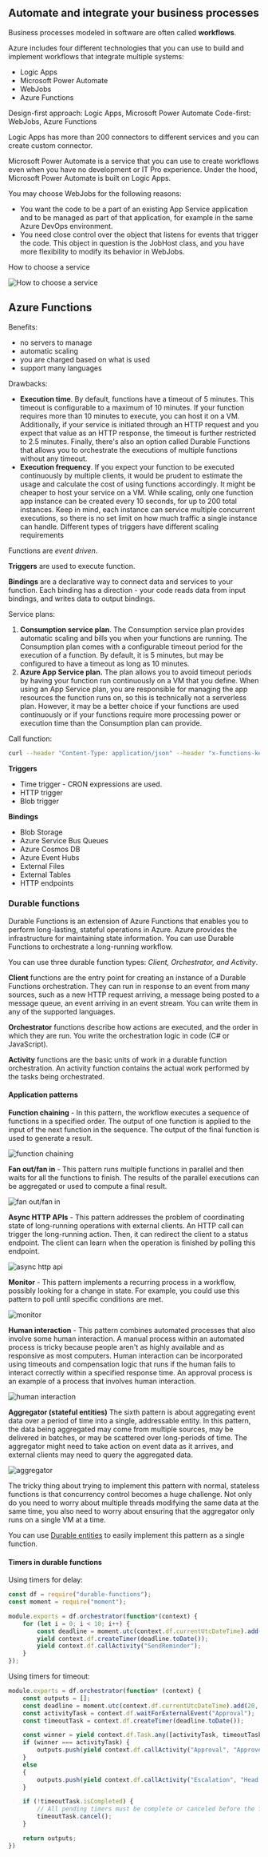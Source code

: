 ## Automate and integrate your business processes

Business processes modeled in software are often called **workflows**.

Azure includes four different technologies that you can use to build and implement workflows that integrate multiple systems:

* Logic Apps
* Microsoft Power Automate
* WebJobs
* Azure Functions

Design-first approach: Logic Apps, Microsoft Power Automate
Code-first: WebJobs, Azure Functions

Logic Apps has more than 200 connectors to different services and you can create custom connector.

Microsoft Power Automate is a service that you can use to create workflows even when you have no development or IT Pro experience.
Under the hood, Microsoft Power Automate is built on Logic Apps.

You may choose WebJobs for the following reasons:
* You want the code to be a part of an existing App Service application and to be managed as part of that application, for example in the same Azure DevOps environment.
* You need close control over the object that listens for events that trigger the code. This object in question is the JobHost class, and you have more flexibility to modify its behavior in WebJobs.

How to choose a service

![How to choose a service](workflows/3-service-choice-flow-diagram.png)

## Azure Functions

Benefits:
* no servers to manage
* automatic scaling
* you are charged based on what is used
* support many languages

Drawbacks:
* **Execution time**. By default, functions have a timeout of 5 minutes. This timeout is configurable to a maximum of 10 minutes. If your function requires more than 10 minutes to execute, you can host it on a VM. Additionally, if your service is initiated through an HTTP request and you expect that value as an HTTP response, the timeout is further restricted to 2.5 minutes. Finally, there's also an option called Durable Functions that allows you to orchestrate the executions of multiple functions without any timeout.
* **Execution frequency**. If you expect your function to be executed continuously by multiple clients, it would be prudent to estimate the usage and calculate the cost of using functions accordingly. It might be cheaper to host your service on a VM.
While scaling, only one function app instance can be created every 10 seconds, for up to 200 total instances. Keep in mind, each instance can service multiple concurrent executions, so there is no set limit on how much traffic a single instance can handle. Different types of triggers have different scaling requirements

Functions are _event driven_.

**Triggers** are used to execute function.

**Bindings** are a declarative way to connect data and services to your function. Each binding has a direction - your code reads data from input bindings, and writes data to output bindings.


Service plans:
1. **Consumption service plan**. The Consumption service plan provides automatic scaling and bills you when your functions are running. The Consumption plan comes with a configurable timeout period for the execution of a function. By default, it is 5 minutes, but may be configured to have a timeout as long as 10 minutes.
1. **Azure App Service plan.** The plan allows you to avoid timeout periods by having your function run continuously on a VM that you define. When using an App Service plan, you are responsible for managing the app resources the function runs on, so this is technically not a serverless plan. However, it may be a better choice if your functions are used continuously or if your functions require more processing power or execution time than the Consumption plan can provide.

Call function:
```bash
curl --header "Content-Type: application/json" --header "x-functions-key: cjrX2qERTCjewqv3eiRcAzkSPFazCBjrTLn3ZfSKaEtgAa0lnbXROA==" --request POST --data "{\"name\": \"Azure Function\"}" https://escalator-functions-asem85.azurewebsites.net/api/HttpTrigger1
```

**Triggers**
* Time trigger - CRON expressions are used.
* HTTP trigger
* Blob trigger

**Bindings**
* Blob Storage
* Azure Service Bus Queues
* Azure Cosmos DB
* Azure Event Hubs
* External Files
* External Tables
* HTTP endpoints

### Durable functions

Durable Functions is an extension of Azure Functions that enables you to perform long-lasting, stateful operations in Azure. Azure provides the infrastructure for maintaining state information. You can use Durable Functions to orchestrate a long-running workflow.

You can use three durable function types: _Client, Orchestrator, and Activity_.

**Client** functions are the entry point for creating an instance of a Durable Functions orchestration. They can run in response to an event from many sources, such as a new HTTP request arriving, a message being posted to a message queue, an event arriving in an event stream. You can write them in any of the supported languages.

**Orchestrator** functions describe how actions are executed, and the order in which they are run. You write the orchestration logic in code (C# or JavaScript).

**Activity** functions are the basic units of work in a durable function orchestration. An activity function contains the actual work performed by the tasks being orchestrated.

#### Application patterns

**Function chaining** - In this pattern, the workflow executes a sequence of functions in a specified order. The output of one function is applied to the input of the next function in the sequence. The output of the final function is used to generate a result.

![function chaining](functions/app-patterns/function-chaining.png)

**Fan out/fan in** - This pattern runs multiple functions in parallel and then waits for all the functions to finish. The results of the parallel executions can be aggregated or used to compute a final result.

![fan out/fan in](functions/app-patterns/fan-out-fan-in.png)

**Async HTTP APIs** - This pattern addresses the problem of coordinating state of long-running operations with external clients. An HTTP call can trigger the long-running action. Then, it can redirect the client to a status endpoint. The client can learn when the operation is finished by polling this endpoint.

![async http api](functions/app-patterns/async-http-api.png)

**Monitor** - This pattern implements a recurring process in a workflow, possibly looking for a change in state. For example, you could use this pattern to poll until specific conditions are met.

![monitor](functions/app-patterns/monitor.png)

**Human interaction** - This pattern combines automated processes that also involve some human interaction. A manual process within an automated process is tricky because people aren't as highly available and as responsive as most computers. Human interaction can be incorporated using timeouts and compensation logic that runs if the human fails to interact correctly within a specified response time. An approval process is an example of a process that involves human interaction.

![human interaction](functions/app-patterns/approval.png)

**Aggregator (stateful entities)** The sixth pattern is about aggregating event data over a period of time into a single, addressable entity. In this pattern, the data being aggregated may come from multiple sources, may be delivered in batches, or may be scattered over long-periods of time. The aggregator might need to take action on event data as it arrives, and external clients may need to query the aggregated data.

![aggregator](functions/app-patterns/aggregator.png)

The tricky thing about trying to implement this pattern with normal, stateless functions is that concurrency control becomes a huge challenge. Not only do you need to worry about multiple threads modifying the same data at the same time, you also need to worry about ensuring that the aggregator only runs on a single VM at a time.

You can use [Durable entities](https://docs.microsoft.com/en-us/azure/azure-functions/durable/durable-functions-entities) to easily implement this pattern as a single function.

#### Timers in durable functions

Using timers for delay:
```js
const df = require("durable-functions");
const moment = require("moment");

module.exports = df.orchestrator(function*(context) {
    for (let i = 0; i < 10; i++) {
        const deadline = moment.utc(context.df.currentUtcDateTime).add(i, 'd');
        yield context.df.createTimer(deadline.toDate());
        yield context.df.callActivity("SendReminder");
    }
});
```

Using timers for timeout:
```js
module.exports = df.orchestrator(function* (context) {
    const outputs = [];
    const deadline = moment.utc(context.df.currentUtcDateTime).add(20, "s");
    const activityTask = context.df.waitForExternalEvent("Approval");
    const timeoutTask = context.df.createTimer(deadline.toDate());

    const winner = yield context.df.Task.any([activityTask, timeoutTask]);
    if (winner === activityTask) {
        outputs.push(yield context.df.callActivity("Approval", "Approved"));
    }
    else
    {
        outputs.push(yield context.df.callActivity("Escalation", "Head of department"));
    }

    if (!timeoutTask.isCompleted) {
        // All pending timers must be complete or canceled before the function exits.
        timeoutTask.cancel();
    }

    return outputs;
})
```